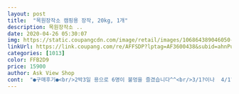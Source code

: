 ```yaml
---
layout: post 
title:  "목원장작소 캠핑용 장작, 20kg, 1개" 
description: 목원장작소 ..
date: 2020-04-26 05:30:07 
img: https://static.coupangcdn.com/image/retail/images/106864389046050-2aca426a-f99a-49c6-a727-feb8b17b6680.jpg 
linkUrl: https://link.coupang.com/re/AFFSDP?lptag=AF3600438&subid=ahnPublicAsk&pageKey=229431751&itemId=727501360&vendorItemId=4839893255&traceid=V0-113-cf7fabf367262e33 
categories: [1013] 
color: FFB2D9 
price: 15900 
author: Ask View Shop 
cont:  "●구매후기●<br/>2박3일 용으로 6명이 불멍을 즐겼습니다^^<br/>3/1?이나  4/1? 정도 꺼낸 겁니다^^<br/>.<br/> ★19.<br/>9.<br/>20<br/>계단에 말려 두었어요<br/>고기는 숯에 궈먹고<br/>그리고 가격에 맞는 나무의 정도라고<br/>그리고 작은 발레들이 좀 나오네요<br/>근데 맨 아래 나무들은 조각들이 많이나 있어요<br/>급하게 주문 했는데<br/>나무는 뭐 그럭저럭이구요<br/>나중에 캠핑장에서 1키로산거는 연기만 나고<br/>덜 마른것 같아<br/>뜯고나서 보니 빨간 고무 장갑이 들어 있었어요^^<br/>별 힘들이지 않고 바로 불 붙어서 잘 타더라구요<br/>볼수 있어요<br/>불멍만해서~2박3일 입니다요^^<br/>비가오네요,,,<br/>사면 만원 양은 작고 질은 뭐 나쁘지 않았어요<br/>사실 똑같은 장작이겠지하며 불멍용으로 샀는데<br/>사용후기에 덜마른장작이라는 후기때문에 판매자한테 따로 부탁드렸는데 걱정말라더니  역시나 말뿐이네요 캠핑가기전에 개봉!   덜마르고 눅눅함  ! 무게는 19.<br/>09kg 사이즈가 일정하지않고 곰팡이가 너무 많이 폈어요 한두개가 그런게 아니고 대부분 다 곰팡이네요 구매시 그렇게 부탁을 드렸는데 실망입니다.<br/>이장작으로 고기구워먹기는 글렀네요 마른속이하얀장작보다 곰팡이핀 껍질부분이 대부분임 참고하세요<br/>심지어 하나하나 밀도가 높은지 오래 갔어요<br/>싸고 양많고 좋아요^^<br/>아예 풀지 마시는게 나을듯<br/>아직 말리는중이고<br/>얍!!!<br/>여기 장작은 2<br/> -3개로도 오래 불이 유지됩니다<br/>장갑을 미리 끼고 있다가<br/>장단점이 있으니 참고만 하세요<br/>장작을 말려서 그런지 잘타네요^^<br/>집안에서 나무 풀면 안될것 같아요,,,<br/>추천드려요!<br/>캠장가서 거기 있는거<br/>캠장가서 쓰고 후기 다시 쓸께욧!!<br/>캠장에 바로 가져가거나<br/>탄탄하고 두껍고 밀도 높고 잘 마른 장작<br/>한번에 6<br/> -7개 넣어도 금방 타서 없어지는데<br/>후기보고 주문했어요<br/>2박3일 용으로 6명이 불멍을 즐겼습니다^^<br/>3/1?이나  4/1? 정도 꺼낸 겁니다^^<br/>.<br/> ★19.<br/>9.<br/>20<br/>계단에 말려 두었어요<br/>고기는 숯에 궈먹고<br/>그리고 가격에 맞는 나무의 정도라고<br/>그리고 작은 발레들이 좀 나오네요<br/>근데 맨 아래 나무들은 조각들이 많이나 있어요<br/>급하게 주문 했는데<br/>나무는 뭐 그럭저럭이구요<br/>나중에 캠핑장에서 1키로산거는 연기만 나고<br/>덜 마른것 같아<br/>뜯고나서 보니 빨간 고무 장갑이 들어 있었어요^^<br/>별 힘들이지 않고 바로 불 붙어서 잘 타더라구요<br/>볼수 있어요<br/>불멍만해서~2박3일 입니다요^^<br/>비가오네요,,,<br/>사면 만원 양은 작고 질은 뭐 나쁘지 않았어요<br/>사실 똑같은 장작이겠지하며 불멍용으로 샀는데<br/>사용후기에 덜마른장작이라는 후기때문에 판매자한테 따로 부탁드렸는데 걱정말라더니  역시나 말뿐이네요 캠핑가기전에 개봉!   덜마르고 눅눅함  ! 무게는 19.<br/>09kg 사이즈가 일정하지않고 곰팡이가 너무 많이 폈어요 한두개가 그런게 아니고 대부분 다 곰팡이네요 구매시 그렇게 부탁을 드렸는데 실망입니다.<br/>이장작으로 고기구워먹기는 글렀네요 마른속이하얀장작보다 곰팡이핀 껍질부분이 대부분임 참고하세요<br/>심지어 하나하나 밀도가 높은지 오래 갔어요<br/>싸고 양많고 좋아요^^<br/>아예 풀지 마시는게 나을듯<br/>아직 말리는중이고<br/>얍!!!<br/>여기 장작은 2<br/> -3개로도 오래 불이 유지됩니다<br/>장갑을 미리 끼고 있다가<br/>장단점이 있으니 참고만 하세요<br/>장작을 말려서 그런지 잘타네요^^<br/>집안에서 나무 풀면 안될것 같아요,,,<br/>추천드려요!<br/>캠장가서 거기 있는거<br/>캠장가서 쓰고 후기 다시 쓸께욧!!<br/>캠장에 바로 가져가거나<br/>탄탄하고 두껍고 밀도 높고 잘 마른 장작<br/>한번에 6<br/> -7개 넣어도 금방 타서 없어지는데<br/>후기보고 주문했어요<br/>" 
---
```

